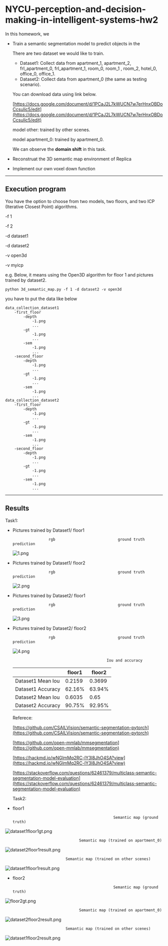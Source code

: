 # NYCU-perception-and-decision-making-in-intelligent-systems-hw2

In this homework, we

- Train a semantic segmentation model to predict objects in the
    
    There are two dataset we would like to train.
    
    - Dataset1: Collect data from apartment_1, apartment_2, frl_apartment_0,
    frl_apartment_1, room_0, room_1 , room_2, hotel_0, office_0, office_1.
    - Dataset2: Collect data from apartment_0 (the same as testing scenario).
    
    You can download data using link below.
    
    [https://docs.google.com/document/d/1PCaJ2L7kWUCN7w7erHnxOBDoCcsuIic5/edit](https://docs.google.com/document/d/1PCaJ2L7kWUCN7w7erHnxOBDoCcsuIic5/edit)
    
    model other: trained by other scenes.
    
    model apartment_0: trained by apartment_0. 
    
    We can observe the **domain shift** in this task.
    
- Reconstruat the 3D semantic map environment of Replica
- Implement our own voxel down function

---

## Execution program

You have the option to choose from two models, two floors, and two ICP (Iterative Closest Point) algorithms.

-f 1

-f 2

-d dataset1

-d dataset2

-v open3d

-v myicp

e.g. Below, it means using the Open3D algorithm for floor 1 and pictures trained by dataset2.

```
python 3d_semantic_map.py -f 1 -d dataset2 -v open3d
```

you have to put the data like below

```
data_collection_dataset1
	-first_floor
		-depth
			-1.png
			...
		-gt
			-1.png
			...
		-sem
			-1.png
			...
	-second_floor
		-depth
			-1.png
			...
		-gt
			-1.png
			...
		-sem
			-1.png
			...
data_collection_dataset2
	-first_floor
		-depth
			-1.png
			...
		-gt
			-1.png
			...
		-sem
			-1.png
			...
	-second_floor
		-depth
			-1.png
			...
		-gt
			-1.png
			...
		-sem
			-1.png
			...
```

---

## Results

Task1:

- Pictures trained by Dataset1/ floor1
    
    
                      rgb 			                 ground truth                                 prediction	
    
    ![1.png](NYCU-perception-and-decision-making-in-intelligent%205dcd604d56b14e009e398d650fcda861/1.png)
    
- Pictures trained by Dataset1/ floor2
    
                      rgb 			                 ground truth                                 prediction	
    
    ![2.png](NYCU-perception-and-decision-making-in-intelligent%205dcd604d56b14e009e398d650fcda861/2.png)
    
- Pictures trained by Dataset2/ floor1
    
                      rgb 			                 ground truth                                 prediction	
    
    ![3.png](NYCU-perception-and-decision-making-in-intelligent%205dcd604d56b14e009e398d650fcda861/3.png)
    
- Pictures trained by Dataset2/ floor2
    
                      rgb 			                 ground truth                                 prediction	
    
    ![4.png](NYCU-perception-and-decision-making-in-intelligent%205dcd604d56b14e009e398d650fcda861/4.png)
    
                                                Iou and accuracy
    
    |  | floor1 | floor2 |
    | --- | --- | --- |
    | Dataset1 Mean Iou | 0.2159 | 0.3699 |
    | Dataset1 Accuracy | 62.16% | 63.94% |
    | Dataset2 Mean Iou | 0.6035 | 0.65 |
    | Dataset2 Accuracy | 90.75% | 92.95% |
    
    Referece:
    
    [https://github.com/CSAILVision/semantic-segmentation-pytorch](https://github.com/CSAILVision/semantic-segmentation-pytorch)
    
    [https://github.com/open-mmlab/mmsegmentation](https://github.com/open-mmlab/mmsegmentation)
    
    [https://hackmd.io/wNGlmMq2RC-lY3l8JhO4SA?view](https://hackmd.io/wNGlmMq2RC-lY3l8JhO4SA?view)
    
    [https://stackoverflow.com/questions/62461379/multiclass-semantic-segmentation-model-evaluation](https://stackoverflow.com/questions/62461379/multiclass-semantic-segmentation-model-evaluation)
    
    Task2:
    
- floor1

                                                   Semantic map (ground truth)

![dataset1floor1gt.png](NYCU-perception-and-decision-making-in-intelligent%205dcd604d56b14e009e398d650fcda861/dataset1floor1gt.png)

                                     Semantic map (trained on apartment_0)

![dataset2floor1result.png](NYCU-perception-and-decision-making-in-intelligent%205dcd604d56b14e009e398d650fcda861/dataset2floor1result.png)

                               Semantic map (trained on other scenes)

![dataset1floor1result.png](NYCU-perception-and-decision-making-in-intelligent%205dcd604d56b14e009e398d650fcda861/dataset1floor1result.png)

- floor2

                                                   Semantic map (ground truth)

![floor2gt.png](NYCU-perception-and-decision-making-in-intelligent%205dcd604d56b14e009e398d650fcda861/floor2gt.png)

                                     Semantic map (trained on apartment_0)

![dataset2floor2result.png](NYCU-perception-and-decision-making-in-intelligent%205dcd604d56b14e009e398d650fcda861/dataset2floor2result.png)

                               Semantic map (trained on other scenes)

![dataset1floor2result.png](NYCU-perception-and-decision-making-in-intelligent%205dcd604d56b14e009e398d650fcda861/dataset1floor2result.png)